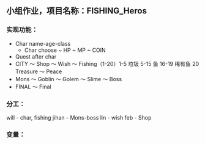 ## 小组作业，项目名称：FISHING_Heros
### 实现功能：
- Char
  name-age-class
  - Char choose 
  ~ HP
  ~ MP
  ~ COIN
- Quest
  after char
- CITY
  ～ Shop
  ～ Wish
  ～ Fishing（1-20）1-5 垃圾 5-15 鱼 16-19 稀有鱼 20 Treasure
  ～ Peace
- Mons
  ～ Goblin
  ～ Golem
  ～ Slime
  ～ Boss
- FINAL
  ～ Final

### 分工： 
will - char, fishing
jihan - Mons-boss
lin - wish
feb - Shop

### 变量：

